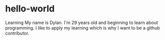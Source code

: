 # hello-world
Learning
My name is Dylan. I'm 29 years old and beginning to learn about programming. I like to apply my learning which is why I want to be a github contributor. 
